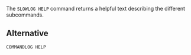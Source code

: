 The `SLOWLOG HELP` command returns a helpful text describing the different subcommands.

## Alternative

`COMMANDLOG HELP`
